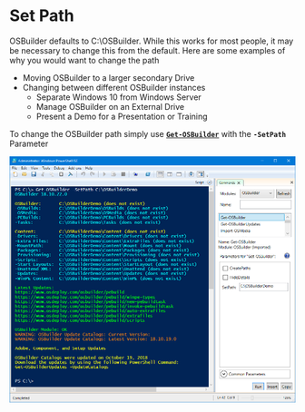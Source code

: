 # Set Path

OSBuilder defaults to C:\OSBuilder.  While this works for most people, it may be necessary to change this from the default.  Here are some examples of why you would want to change the path

* Moving OSBuilder to a larger secondary Drive
* Changing between different OSBuilder instances
  * Separate Windows 10 from Windows Server
  * Manage OSBuilder on an External Drive
  * Present a Demo for a Presentation or Training

To change the OSBuilder path simply use [**`Get-OSBuilder`**](./) with the **`-SetPath`** Parameter

![](../../../../../.gitbook/assets/2018-10-22_23-05-09.png)

